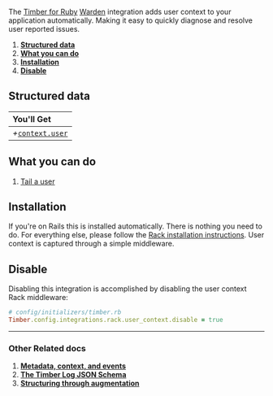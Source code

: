 The [Timber for Ruby](https://github.com/timberio/timber-ruby) [Warden](https://github.com/hassox/warden) integration adds user context to your application automatically. Making it easy to quickly diagnose and resolve user reported issues.

1. [**Structured data**](#structured-data)
2. [**What you can do**](#what-you-can-do)
3. [**Installation**](#installation)
4. [**Disable**](#disable)

## Structured data

|You'll Get|
|:------|
|<i>+</i>[`context.user`](/docs/concepts/log-json-schema/contexts/user-context)|

## What you can do

1. [Tail a user](/docs/app/console/tail-a-user)

## Installation

If you're on Rails this is installed automatically. There is nothing you need to do. For everything else, please follow the [Rack installation instructions](/docs/languages/ruby/integrations/rack). User context is captured through a simple middleware.

## Disable

Disabling this integration is accomplished by disabling the user context Rack middleware:

```ruby
# config/initializers/timber.rb
Timber.config.integrations.rack.user_context.disable = true
```

---

### Other Related docs

1. [**Metadata, context, and events**](/docs/concepts/metadata-context-and-events)
2. [**The Timber Log JSON Schema**](/docs/concepts/log-json-schema)
3. [**Structuring through augmentation**](/docs/concepts/structuring-through-augmentation)

